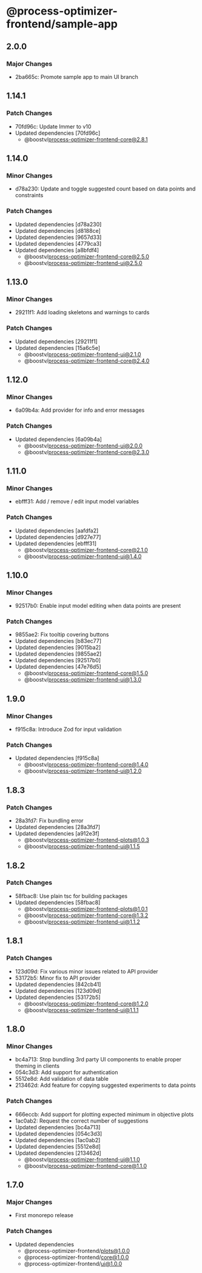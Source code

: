 # @process-optimizer-frontend/sample-app

## 2.0.0

### Major Changes

- 2ba665c: Promote sample app to main UI branch

## 1.14.1

### Patch Changes

- 70fd96c: Update Immer to v10
- Updated dependencies [70fd96c]
  - @boostv/process-optimizer-frontend-core@2.8.1

## 1.14.0

### Minor Changes

- d78a230: Update and toggle suggested count based on data points and constraints

### Patch Changes

- Updated dependencies [d78a230]
- Updated dependencies [d8188ce]
- Updated dependencies [9657d33]
- Updated dependencies [4779ca3]
- Updated dependencies [a8bfdf4]
  - @boostv/process-optimizer-frontend-core@2.5.0
  - @boostv/process-optimizer-frontend-ui@2.5.0

## 1.13.0

### Minor Changes

- 29211f1: Add loading skeletons and warnings to cards

### Patch Changes

- Updated dependencies [29211f1]
- Updated dependencies [15a6c5e]
  - @boostv/process-optimizer-frontend-ui@2.1.0
  - @boostv/process-optimizer-frontend-core@2.4.0

## 1.12.0

### Minor Changes

- 6a09b4a: Add provider for info and error messages

### Patch Changes

- Updated dependencies [6a09b4a]
  - @boostv/process-optimizer-frontend-ui@2.0.0
  - @boostv/process-optimizer-frontend-core@2.3.0

## 1.11.0

### Minor Changes

- ebfff31: Add / remove / edit input model variables

### Patch Changes

- Updated dependencies [aafdfa2]
- Updated dependencies [d927e77]
- Updated dependencies [ebfff31]
  - @boostv/process-optimizer-frontend-core@2.1.0
  - @boostv/process-optimizer-frontend-ui@1.4.0

## 1.10.0

### Minor Changes

- 92517b0: Enable input model editing when data points are present

### Patch Changes

- 9855ae2: Fix tooltip covering buttons
- Updated dependencies [b83ec77]
- Updated dependencies [9015ba2]
- Updated dependencies [9855ae2]
- Updated dependencies [92517b0]
- Updated dependencies [47e76d5]
  - @boostv/process-optimizer-frontend-core@1.5.0
  - @boostv/process-optimizer-frontend-ui@1.3.0

## 1.9.0

### Minor Changes

- f915c8a: Introduce Zod for input validation

### Patch Changes

- Updated dependencies [f915c8a]
  - @boostv/process-optimizer-frontend-core@1.4.0
  - @boostv/process-optimizer-frontend-ui@1.2.0

## 1.8.3

### Patch Changes

- 28a3fd7: Fix bundling error
- Updated dependencies [28a3fd7]
- Updated dependencies [a912e3f]
  - @boostv/process-optimizer-frontend-plots@1.0.3
  - @boostv/process-optimizer-frontend-ui@1.1.5

## 1.8.2

### Patch Changes

- 58fbac8: Use plain tsc for building packages
- Updated dependencies [58fbac8]
  - @boostv/process-optimizer-frontend-plots@1.0.1
  - @boostv/process-optimizer-frontend-core@1.3.2
  - @boostv/process-optimizer-frontend-ui@1.1.2

## 1.8.1

### Patch Changes

- 123d09d: Fix various minor issues related to API provider
- 53172b5: Minor fix to API provider
- Updated dependencies [842cb41]
- Updated dependencies [123d09d]
- Updated dependencies [53172b5]
  - @boostv/process-optimizer-frontend-core@1.2.0
  - @boostv/process-optimizer-frontend-ui@1.1.1

## 1.8.0

### Minor Changes

- bc4a713: Stop bundling 3rd party UI components to enable proper theming in clients
- 054c3d3: Add support for authentication
- 5512e8d: Add validation of data table
- 213462d: Add feature for copying suggested experiments to data points

### Patch Changes

- 666eccb: Add support for plotting expected minimum in objective plots
- 1ac0ab2: Request the correct number of suggestions
- Updated dependencies [bc4a713]
- Updated dependencies [054c3d3]
- Updated dependencies [1ac0ab2]
- Updated dependencies [5512e8d]
- Updated dependencies [213462d]
  - @boostv/process-optimizer-frontend-ui@1.1.0
  - @boostv/process-optimizer-frontend-core@1.1.0

## 1.7.0

### Major Changes

- First monorepo release

### Patch Changes

- Updated dependencies
  - @process-optimizer-frontend/plots@1.0.0
  - @process-optimizer-frontend/core@1.0.0
  - @process-optimizer-frontend/ui@1.0.0
